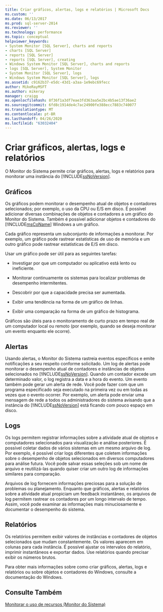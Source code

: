 ```yaml
---
title: Criar gráficos, alertas, logs e relatórios | Microsoft Docs
ms.custom: ''
ms.date: 06/13/2017
ms.prod: sql-server-2014
ms.reviewer: ''
ms.technology: performance
ms.topic: conceptual
helpviewer_keywords:
- System Monitor [SQL Server], charts and reports
- charts [SQL Server]
- reports [SQL Server]
- reports [SQL Server], creating
- Windows System Monitor [SQL Server], charts and reports
- logs [SQL Server], System Monitor
- System Monitor [SQL Server], logs
- Windows System Monitor [SQL Server], logs
ms.assetid: c9162b37-e5dc-43d1-a3aa-1e9ebc69fecc
author: MikeRayMSFT
ms.author: mikeray
manager: craigg
ms.openlocfilehash: 8f36f1a3df7eae3fd363aa5e2bc4b5ae13f36ae2
ms.sourcegitcommit: 6fd8c1914de4c7ac24900fe388ecc7883c740077
ms.translationtype: MT
ms.contentlocale: pt-BR
ms.lasthandoff: 04/26/2020
ms.locfileid: "63032404"
---
```

# <a name="create-charts-alerts-logs-and-reports"></a>Criar gráficos, alertas, logs e relatórios
  O Monitor do Sistema permite criar gráficos, alertas, logs e relatórios para monitorar uma instância do [!INCLUDE[ssNoVersion](../../includes/ssnoversion-md.md)].  
  
## <a name="charts"></a>Gráficos  
 Os gráficos podem monitorar o desempenho atual de objetos e contadores selecionados; por exemplo, o uso da CPU ou E/S em disco. É possível adicionar diversas combinações de objetos e contadores a um gráfico do Monitor do Sistema. Também é possível adicionar objetos e contadores do [!INCLUDE[msCoName](../../includes/msconame-md.md)] Windows a um gráfico.  
  
 Cada gráfico representa um subconjunto de informações a monitorar. Por exemplo, um gráfico pode rastrear estatísticas de uso de memória e um outro gráfico pode rastrear estatísticas de E/S em disco.  
  
 Usar um gráfico pode ser útil para as seguintes tarefas:  
  
-   Investigar por que um computador ou aplicativo está lento ou ineficiente.  
  
-   Monitorar continuamente os sistemas para localizar problemas de desempenho intermitentes.  
  
-   Descobrir por que a capacidade precisa ser aumentada.  
  
-   Exibir uma tendência na forma de um gráfico de linhas.  
  
-   Exibir uma comparação na forma de um gráfico de histograma.  
  
 Gráficos são úteis para o monitoramento de curto prazo em tempo real de um computador local ou remoto (por exemplo, quando se deseja monitorar um evento enquanto ele ocorre).  
  
## <a name="alerts"></a>Alertas  
 Usando alertas, o Monitor do Sistema rastreia eventos específicos e emite notificações a seu respeito conforme solicitado. Um log de alertas pode monitorar o desempenho atual de contadores e instâncias de objetos selecionados no [!INCLUDE[ssNoVersion](../../includes/ssnoversion-md.md)]. Quando um contador excede um determinado valor, o log registra a data e a hora do evento. Um evento também pode gerar um alerta de rede. Você pode fazer com que um programa especificado seja executado na primeira vez ou em todas as vezes que o evento ocorrer. Por exemplo, um alerta pode enviar uma mensagem de rede a todos os administradores do sistema avisando que a instância do [!INCLUDE[ssNoVersion](../../includes/ssnoversion-md.md)] está ficando com pouco espaço em disco.  
  
## <a name="logs"></a>Logs  
 Os logs permitem registrar informações sobre a atividade atual de objetos e computadores selecionados para visualização e análise posteriores. É possível coletar dados de vários sistemas em um mesmo arquivo de log. Por exemplo, é possível criar logs diferentes que coletem informações sobre o desempenho de objetos selecionados em diversos computadores para análise futura. Você pode salvar essas seleções sob um nome de arquivo e reutilizá-las quando quiser criar um outro log de informações similares para comparação.  
  
 Arquivos de log fornecem informações preciosas para a solução de problemas ou planejamento. Enquanto que gráficos, alertas e relatórios sobre a atividade atual propiciam um feedback instantâneo, os arquivos de log permitem rastrear os contadores por um longo intervalo de tempo. Assim, você pode examinar as informações mais minuciosamente e documentar o desempenho do sistema.  
  
## <a name="reports"></a>Relatórios  
 Os relatórios permitem exibir valores de instâncias e contadores de objetos selecionados que mudam constantemente. Os valores aparecem em colunas para cada instância. É possível ajustar os intervalos do relatório, imprimir instantâneos e exportar dados. Use relatórios quando precisar exibir os números brutos.  
  
 Para obter mais informações sobre como criar gráficos, alertas, logs e relatórios ou sobre objetos e contadores do Windows, consulte a documentação do Windows.  
  
## <a name="see-also"></a>Consulte Também  
 [Monitorar o uso de recursos &#40;Monitor do Sistema&#41;](monitor-resource-usage-system-monitor.md)  
  
  
